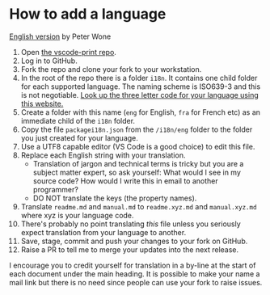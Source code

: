 # How to add a language

[English version](https://github.com/PeterWone/vsc-print) by Peter Wone

1. Open [the vscode-print repo](https://github.com/PeterWone/vsc-print).
1. Log in to GitHub.
1. Fork the repo and clone your fork to your workstation.
1. In the root of the repo there is a folder `i18n`. It contains one child folder for each supported language. The naming scheme is ISO639-3 and this is not negotiable. [Look up the three letter code for your language using this website.](https://iso639-3.sil.org/code_tables/639/data)
1. Create a folder with this name (`eng` for English, `fra` for French etc) as an immediate child of the `i18n` folder.
1. Copy the file `packagei18n.json` from the `/i18n/eng` folder to the folder you just created for your language.
1. Use a UTF8 capable editor (VS Code is a good choice) to edit this file.
1. Replace each English string with your translation.
   * Translation of jargon and technical terms is tricky but you are a subject matter expert, so ask yourself: What would I see in my source code? How would I write this in email to another programmer?
   * DO NOT translate the keys (the property names).
1. Translate `readme.md` and `manual.md` to `readme.xyz.md` and `manual.xyz.md` where xyz is your language code.
1. There's probably no point translating _this_ file unless you seriously expect translation from your language to another.
1. Save, stage, commit and push your changes to your fork on GitHub.
1. Raise a PR to tell me to merge your updates into the next release.

I encourage you to credit yourself for translation in a by-line at the start of each document under the main heading. It is possible to make your name a mail link but there is no need since people can use your fork to raise issues.